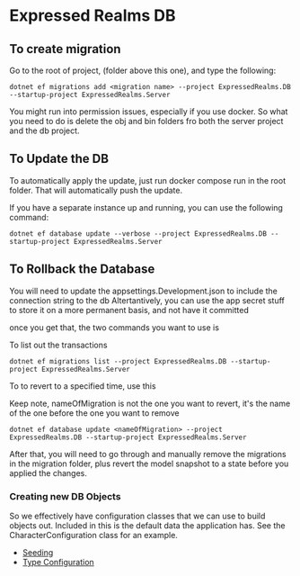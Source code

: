 # Expressed Realms DB

## To create migration

Go to the root of project, (folder above this one), and type the following:
```shell
dotnet ef migrations add <migration name> --project ExpressedRealms.DB --startup-project ExpressedRealms.Server
```


You might run into permission issues, especially if you use docker.  So what you need to do is delete the obj and bin 
folders fro both the server project and the db project.

## To Update the DB

To automatically apply the update, just run docker compose run in the root folder.  That will automatically push the
update.

If you have a separate instance up and running, you can use the following command:
```shell
dotnet ef database update --verbose --project ExpressedRealms.DB --startup-project ExpressedRealms.Server
```

## To Rollback the Database
You will need to update the appsettings.Development.json to include the connection string to the db
Altertantively, you can use the app secret stuff to store it on a more permanent basis, and not have it committed

once you get that, the two commands you want to use is

To list out the transactions
```shell
dotnet ef migrations list --project ExpressedRealms.DB --startup-project ExpressedRealms.Server
```

To to revert to a specified time, use this

Keep note, nameOfMigration is not the one you want to revert, it's the name of the one before the one you want to remove
```shell
dotnet ef database update <nameOfMigration> --project ExpressedRealms.DB --startup-project ExpressedRealms.Server
```

After that, you will need to go through and manually remove the migrations in the migration folder, plus revert the model
snapshot to a state before you applied the changes.



### Creating new DB Objects

So we effectively have configuration classes that we can use to build objects out.  Included in this is the default data
the application has.  See the CharacterConfiguration class for an example.

* [Seeding](https://code-maze.com/migrations-and-seed-data-efcore/)
* [Type Configuration](https://stackoverflow.com/questions/46978332/use-ientitytypeconfiguration-with-a-base-entity)

